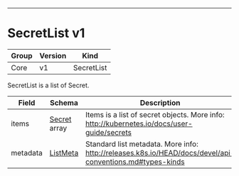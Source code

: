 

-----------
# SecretList v1



Group        | Version     | Kind
------------ | ---------- | -----------
Core | v1 | SecretList







SecretList is a list of Secret.



Field        | Schema     | Description
------------ | ---------- | -----------
items | [Secret](#secret-v1) array | Items is a list of secret objects. More info: http://kubernetes.io/docs/user-guide/secrets
metadata | [ListMeta](#listmeta-unversioned) | Standard list metadata. More info: http://releases.k8s.io/HEAD/docs/devel/api-conventions.md#types-kinds






